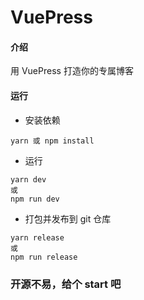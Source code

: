 # VuePress

#### 介绍

用 VuePress 打造你的专属博客

#### 运行

- 安装依赖

```
yarn 或 npm install
```

- 运行

```
yarn dev
或
npm run dev
```

- 打包并发布到 git 仓库

```
yarn release
或
npm run release
```

### 开源不易，给个 start 吧
